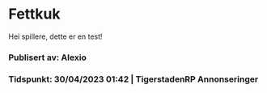 # **Fettkuk**

Hei spillere, dette er en test!

### Publisert av: Alexio

### Tidspunkt: 30/04/2023 01:42 | TigerstadenRP Annonseringer
